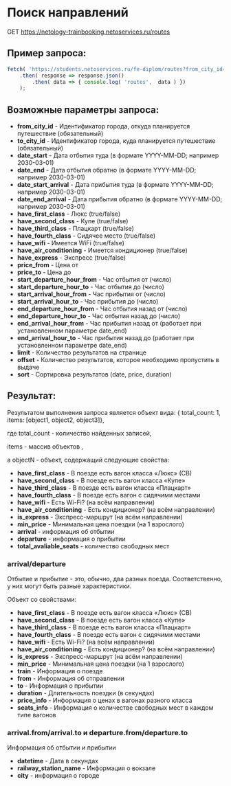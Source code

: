 # Поиск направлений

GET https://netology-trainbooking.netoservices.ru/routes

## Пример запроса:

```javascript
fetch( 'https://students.netoservices.ru/fe-diplom/routes?from_city_id=5b9a2fa7f83e028786ea5672&to_city_id=5b9a2fa8f83e028786ea567b' )
    .then( response => response.json()
        .then( data => { console.log( 'routes',  data ) })
    );
```

## Возможные параметры запроса:

- **from_city_id** - Идентификатор города, откуда планируется путешествие (обязательный)
- **to_city_id** - Идентификатор города, куда планируется путешествие (обязательный)
- **date_start** - Дата отбытия туда (в формате YYYY-MM-DD; например 2030-03-01)
- **date_end** - Дата отбытия обратно (в формате YYYY-MM-DD; например 2030-03-01)
- **date_start_arrival** - Дата прибытия туда (в формате YYYY-MM-DD; например 2030-03-01)
- **date_end_arrival** - Дата прибытия обратно (в формате YYYY-MM-DD; например 2030-03-01)
- **have_first_class** - Люкс (true/false)
- **have_second_class** - Купе (true/false)
- **have_third_class** - Плацкарт (true/false)
- **have_fourth_class** - Сидячее место (true/false)
- **have_wifi** - Имеется WiFi (true/false)
- **have_air_conditioning** - Имеется кондиционер (true/false)
- **have_express** - Экспресс (true/false)
- **price_from** - Цена от
- **price_to** - Цена до
- **start_departure_hour_from** - Час отбытия от (число)
- **start_departure_hour_to** - Час отбытия до (число)
- **start_arrival_hour_from** - Час прибытия от (число)
- **start_arrival_hour_to** - Час прибытия до (число)
- **end_departure_hour_from** - Час отбытия назад от (число)
- **end_departure_hour_to** - Час отбытия назад до (число)
- **end_arrival_hour_from** - Час прибытия назад от (работает при установленном параметре date_end)
- **end_arrival_hour_to** - Час прибытия назад до (работает при установленном параметре date_end)
- **limit** - Количество результатов на странице
- **offset** - Количество результатов, которое необходимо пропустить в выдаче
- **sort** - Сортировка результатов (date, price, duration)

## Результат:

Результатом выполнения запроса является объект вида: { total_count: 1, items: [object1, object2, object3]},

где total_count - количество найденных записей,

items - массив объектов ,

а objectN - объект, содержащий следующие свойства:

- **have_first_class** - В поезде есть вагон класса «Люкс» (СВ)
- **have_second_class** - В поезде есть вагон класса «Купе»
- **have_third_class** - В поезде есть вагон класса «Плацкарт»
- **have_fourth_class** - В поезде есть вагон с сидячими местами
- **have_wifi** - Есть Wi-Fi? (на всём направлении)
- **have_air_conditioning** - Есть кондиционер? (на всём направлении)
- **is_express** - Экспресс-маршрут (на всём направлении)
- **min_price** - Минимальная цена поездки (на 1 взрослого)
- **arrival** - информация об отбытии
- **departure** - информация о прибытии
- **total_avaliable_seats** - количество свободных мест

### arrival/departure

Отбытие и прибытие - это, обычно, два разных поезда. Соответственно, у них могут быть
разные характеристики.

Объект со свойствами:

- **have_first_class** - В поезде есть вагон класса «Люкс» (СВ)
- **have_second_class** - В поезде есть вагон класса «Купе»
- **have_third_class** - В поезде есть вагон класса «Плацкарт»
- **have_fourth_class** - В поезде есть вагон с сидячими местами
- **have_wifi** - Есть Wi-Fi? (на всём направлении)
- **have_air_conditioning** - Есть кондиционер? (на всём направлении)
- **is_express** - Экспресс-маршрут (на всём направлении)
- **min_price** - Минимальная цена поездки (на 1 взрослого)
- **train** - Информация о поезде
- **from** - Информация об отправлении
- **to** - Информация о прибытии
- **duration** - Длительность поездки (в секундах)
- **price_info** - Информация о ценах в вагонах разного класса
- **seats_info** - Информация о количестве свободных мест в каждом типе вагонов

### arrival.from/arrival.to и departure.from/departure.to

Информация об отбытии и прибытии

- **datetime** - Дата в секундах
- **railway_station_name** - Информация о вокзале
- **city** - информация о городе

